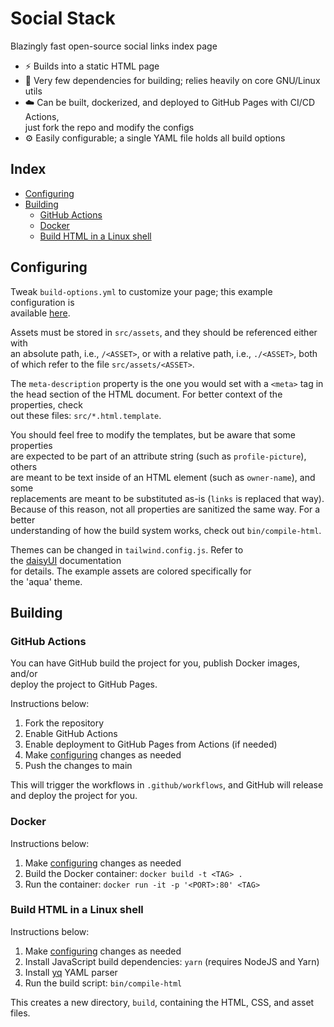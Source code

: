 # Social Stack
Blazingly fast open-source social links index page

* ⚡ Builds into a static HTML page
* 🚫 Very few dependencies for building; relies heavily on core GNU/Linux utils
* ☁️ Can be built, dockerized, and deployed to GitHub Pages with CI/CD Actions,\
just fork the repo and modify the configs
* ⚙️ Easily configurable; a single YAML file holds all build options

## Index
* [Configuring](#configuring)
* [Building](#building)
    * [GitHub Actions](#github-actions)
    * [Docker](#docker)
    * [Build HTML in a Linux shell](#build-html-in-a-linux-shell)

## Configuring
Tweak `build-options.yml` to customize your page; this example configuration is\
available [here](https://atomicul.github.io/social-stack).

Assets must be stored in `src/assets`, and they should be referenced either with\
an absolute path, i.e., `/<ASSET>`, or with a relative path, i.e., `./<ASSET>`, both\
of which refer to the file `src/assets/<ASSET>`.

The `meta-description` property is the one you would set with a `<meta>` tag in\
the head section of the HTML document. For better context of the properties, check\
out these files: `src/*.html.template`.

You should feel free to modify the templates, but be aware that some properties\
are expected to be part of an attribute string (such as `profile-picture`), others\
are meant to be text inside of an HTML element (such as `owner-name`), and some\
replacements are meant to be substituted as-is (`links` is replaced that way).\
Because of this reason, not all properties are sanitized the same way. For a better\
understanding of how the build system works, check out `bin/compile-html`.

Themes can be changed in `tailwind.config.js`. Refer to\
the [daisyUI](https://v4.daisyui.com/docs/themes) documentation\
for details. The example assets are colored specifically for\
the 'aqua' theme.

## Building
### GitHub Actions
You can have GitHub build the project for you, publish Docker images, and/or\
deploy the project to GitHub Pages.

Instructions below:
1. Fork the repository
2. Enable GitHub Actions
3. Enable deployment to GitHub Pages from Actions (if needed)
4. Make [configuring](#configuring) changes as needed
5. Push the changes to main

This will trigger the workflows in `.github/workflows`, and GitHub will release\
and deploy the project for you.

### Docker
Instructions below:
1. Make [configuring](#configuring) changes as needed
2. Build the Docker container: `docker build -t <TAG> .`
3. Run the container: `docker run -it -p '<PORT>:80' <TAG>`

### Build HTML in a Linux shell
Instructions below:
1. Make [configuring](#configuring) changes as needed
2. Install JavaScript build dependencies: `yarn` (requires NodeJS and Yarn)
3. Install [yq](https://github.com/mikefarah/yq) YAML parser
4. Run the build script: `bin/compile-html`

This creates a new directory, `build`, containing the HTML, CSS, and asset files.
